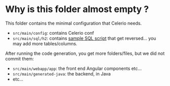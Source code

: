 # Why is this folder almost empty ?

This folder contains the minimal configuration that Celerio needs.

* `src/main/config`: contains Celerio conf
* `src/main/sql/h2`: contains [sample SQL script](https://github.com/jaxio/celerio-angular-quickstart/blob/master/src/main/sql/h2/01-create.sql) that get reversed... you may add more tables/columns.

After running the code generation, you get more folders/files, but we did not commit them:

* `src/main/webapp/app`: the front end Angular components etc...
* `src/main/generated-java`: the backend, in Java
* etc...


